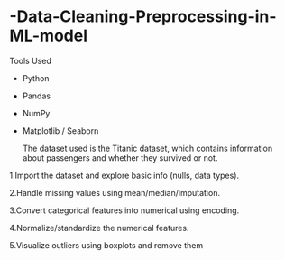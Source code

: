 # -Data-Cleaning-Preprocessing-in-ML-model
Tools Used
- Python
- Pandas
- NumPy
- Matplotlib / Seaborn

  The dataset used is the Titanic dataset, which contains information about passengers and whether they survived or not.

1.Import the dataset and explore basic info (nulls, data types).

2.Handle missing values using mean/median/imputation.

3.Convert categorical features into numerical using encoding.

4.Normalize/standardize the numerical features.

5.Visualize outliers using boxplots and remove them

